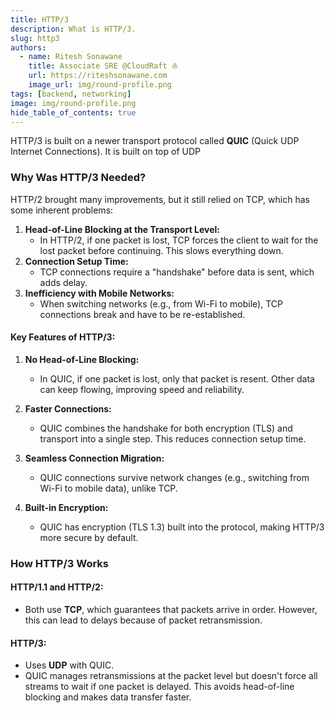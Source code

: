 ```yaml
---
title: HTTP/3
description: What is HTTP/3.
slug: http3
authors:
  - name: Ritesh Sonawane
    title: Associate SRE @CloudRaft ⛵
    url: https://riteshsonawane.com
    image_url: img/round-profile.png
tags: [backend, networking]
image: img/round-profile.png
hide_table_of_contents: true
---
```



HTTP/3 is built on a newer transport protocol called **QUIC** (Quick UDP Internet Connections). It is built on top of UDP 

### Why Was HTTP/3 Needed?

HTTP/2 brought many improvements, but it still relied on TCP, which has some inherent problems:

1. **Head-of-Line Blocking at the Transport Level:**
    - In HTTP/2, if one packet is lost, TCP forces the client to wait for the lost packet before continuing. This slows everything down.
2. **Connection Setup Time:**
    - TCP connections require a "handshake" before data is sent, which adds delay.
3. **Inefficiency with Mobile Networks:**
    - When switching networks (e.g., from Wi-Fi to mobile), TCP connections break and have to be re-established.
#### Key Features of HTTP/3:

1. **No Head-of-Line Blocking:**
    
    - In QUIC, if one packet is lost, only that packet is resent. Other data can keep flowing, improving speed and reliability.
2. **Faster Connections:**
    
    - QUIC combines the handshake for both encryption (TLS) and transport into a single step. This reduces connection setup time.
3. **Seamless Connection Migration:**
    
    - QUIC connections survive network changes (e.g., switching from Wi-Fi to mobile data), unlike TCP.
4. **Built-in Encryption:**
    
    - QUIC has encryption (TLS 1.3) built into the protocol, making HTTP/3 more secure by default.

### How HTTP/3 Works

#### HTTP/1.1 and HTTP/2:

- Both use **TCP**, which guarantees that packets arrive in order. However, this can lead to delays because of packet retransmission.

#### HTTP/3:

- Uses **UDP** with QUIC.
- QUIC manages retransmissions at the packet level but doesn't force all streams to wait if one packet is delayed. This avoids head-of-line blocking and makes data transfer faster.
